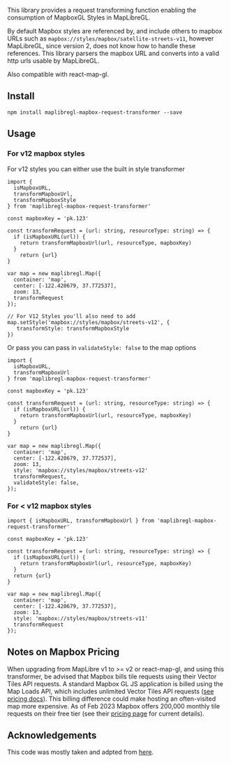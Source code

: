 This library provides a request transforming function enabling the consumption of MapboxGL Styles in MapLibreGL.

By default Mapbox styles are referenced by, and include others to mapbox URLs such as `mapbox://styles/mapbox/satellite-streets-v11`, however MapLibreGL, since version 2, does not know how to handle these references. This library parsers the mapbox URL and converts into a valid http urls usable by MapLibreGL.

Also compatible with react-map-gl.

## Install
````
npm install maplibregl-mapbox-request-transformer --save
````

## Usage
### For v12 mapbox styles
For v12 styles you can either use the built in style transformer
````
import {
  isMapboxURL,
  transformMapboxUrl,
  transformMapboxStyle
} from 'maplibregl-mapbox-request-transformer'

const mapboxKey = 'pk.123'

const transformRequest = (url: string, resourceType: string) => {
  if (isMapboxURL(url)) {
    return transformMapboxUrl(url, resourceType, mapboxKey)
  }
    return {url}
}

var map = new maplibregl.Map({
  container: 'map',
  center: [-122.420679, 37.772537],
  zoom: 13,
  transformRequest
});

// For V12 Styles you'll also need to add
map.setStyle('mapbox://styles/mapbox/streets-v12', {
   transformStyle: transformMapboxStyle
})
````
Or pass you can pass in `validateStyle: false` to the map options
````
import {
  isMapboxURL,
  transformMapboxUrl
} from 'maplibregl-mapbox-request-transformer'

const mapboxKey = 'pk.123'

const transformRequest = (url: string, resourceType: string) => {
  if (isMapboxURL(url)) {
    return transformMapboxUrl(url, resourceType, mapboxKey)
  }
    return {url}
}

var map = new maplibregl.Map({
  container: 'map',
  center: [-122.420679, 37.772537],
  zoom: 13,
  style: 'mapbox://styles/mapbox/streets-v12'
  transformRequest,
  validateStyle: false,
});

````

### For < v12 mapbox styles
````
import { isMapboxURL, transformMapboxUrl } from 'maplibregl-mapbox-request-transformer'

const mapboxKey = 'pk.123'

const transformRequest = (url: string, resourceType: string) => {
  if (isMapboxURL(url)) {
    return transformMapboxUrl(url, resourceType, mapboxKey)
  }
  return {url}
}

var map = new maplibregl.Map({
  container: 'map',
  center: [-122.420679, 37.772537],
  zoom: 13,
  style: 'mapbox://styles/mapbox/streets-v11'
  transformRequest
});

````

## Notes on Mapbox Pricing
When upgrading from MapLibre v1 to >= v2 or react-map-gl, and using this transformer, be advised that Mapbox bills tile requests using their Vector Tiles API requests. A standard Mapbox GL JS application is billed using the Map Loads API, which includes unlimited Vector Tiles API requests ([see pricing docs](https://docs.mapbox.com/mapbox-gl-js/guides/pricing/)). This billing difference could make hosting an often-visited map more expensive. As of Feb 2023 Mapbox offers 200,000 monthly tile requests on their free tier (see their [pricing page](https://www.mapbox.com/pricing#vector-tiles-api) for current details).

## Acknowledgements
This code was mostly taken and adpted from [here](https://github.com/maplibre/maplibre-gl-js/blob/04ff47d53ec16e17b92475fe9028c1477f6df02f/src/util/mapbox.ts).
